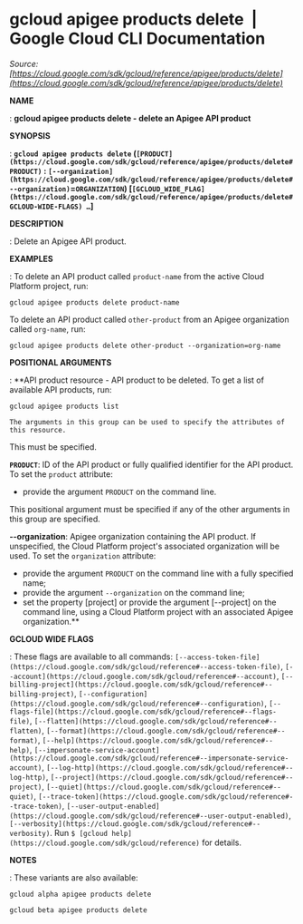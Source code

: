 # gcloud apigee products delete  |  Google Cloud CLI Documentation

*Source: [https://cloud.google.com/sdk/gcloud/reference/apigee/products/delete](https://cloud.google.com/sdk/gcloud/reference/apigee/products/delete)*

**NAME**

: **gcloud apigee products delete - delete an Apigee API product**

**SYNOPSIS**

: **`gcloud apigee products delete` (`[PRODUCT](https://cloud.google.com/sdk/gcloud/reference/apigee/products/delete#PRODUCT)` : `[--organization](https://cloud.google.com/sdk/gcloud/reference/apigee/products/delete#--organization)`=`ORGANIZATION`) [`[GCLOUD_WIDE_FLAG](https://cloud.google.com/sdk/gcloud/reference/apigee/products/delete#GCLOUD-WIDE-FLAGS) …`]**

**DESCRIPTION**

: Delete an Apigee API product.

**EXAMPLES**

: To delete an API product called
``product-name`` from the active Cloud Platform
project, run:

```
gcloud apigee products delete product-name
```

To delete an API product called
``other-product`` from an Apigee organization
called ``org-name``, run:

```
gcloud apigee products delete other-product --organization=org-name
```

**POSITIONAL ARGUMENTS**

: **API product resource - API product to be deleted. To get a list of available API
products, run:

```
gcloud apigee products list
```

```
The arguments in this group can be used to specify the attributes of this resource.
```

This must be specified.

**`PRODUCT`**:
ID of the API product or fully qualified identifier for the API product.
To set the `product` attribute:

- provide the argument `PRODUCT` on the command line.

This positional argument must be specified if any of the other arguments in this
group are specified.

**--organization**:
Apigee organization containing the API product. If unspecified, the Cloud
Platform project's associated organization will be used.
To set the `organization` attribute:

- provide the argument `PRODUCT` on the command line with a fully
specified name;
- provide the argument `--organization` on the command line;
- set the property [project] or provide the argument [--project] on the command
line, using a Cloud Platform project with an associated Apigee organization.**

**GCLOUD WIDE FLAGS**

: These flags are available to all commands: `[--access-token-file](https://cloud.google.com/sdk/gcloud/reference#--access-token-file)`,
`[--account](https://cloud.google.com/sdk/gcloud/reference#--account)`, `[--billing-project](https://cloud.google.com/sdk/gcloud/reference#--billing-project)`,
`[--configuration](https://cloud.google.com/sdk/gcloud/reference#--configuration)`,
`[--flags-file](https://cloud.google.com/sdk/gcloud/reference#--flags-file)`,
`[--flatten](https://cloud.google.com/sdk/gcloud/reference#--flatten)`, `[--format](https://cloud.google.com/sdk/gcloud/reference#--format)`, `[--help](https://cloud.google.com/sdk/gcloud/reference#--help)`, `[--impersonate-service-account](https://cloud.google.com/sdk/gcloud/reference#--impersonate-service-account)`,
`[--log-http](https://cloud.google.com/sdk/gcloud/reference#--log-http)`,
`[--project](https://cloud.google.com/sdk/gcloud/reference#--project)`, `[--quiet](https://cloud.google.com/sdk/gcloud/reference#--quiet)`, `[--trace-token](https://cloud.google.com/sdk/gcloud/reference#--trace-token)`, `[--user-output-enabled](https://cloud.google.com/sdk/gcloud/reference#--user-output-enabled)`,
`[--verbosity](https://cloud.google.com/sdk/gcloud/reference#--verbosity)`.
Run `$ [gcloud help](https://cloud.google.com/sdk/gcloud/reference)` for details.

**NOTES**

: These variants are also available:

```
gcloud alpha apigee products delete
```

```
gcloud beta apigee products delete
```
